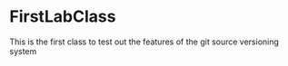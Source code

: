 # FirstLabClass
This is the first class to test out the features of the git source versioning system

